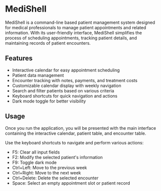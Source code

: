 # MediShell
MediShell is a command-line based patient management system designed for medical professionals to manage patient appointments and related information. With its user-friendly interface, MediShell simplifies the process of scheduling appointments, tracking patient details, and maintaining records of patient encounters.

## Features
* Interactive calendar for easy appointment scheduling
* Patient data management
* Encounter tracking with notes, payments, and treatment costs
* Customizable calendar display with weekly navigation
* Search and filter patients based on various criteria
* Keyboard shortcuts for quick navigation and actions
* Dark mode toggle for better visibility


## Usage
Once you run the application, you will be presented with the main interface containing the interactive calendar, patient table, and encounter table.

Use the keyboard shortcuts to navigate and perform various actions:

* F5: Clear all input fields
* F2: Modify the selected patient's information
* F9: Toggle dark mode
* Ctrl+Left: Move to the previous week
* Ctrl+Right: Move to the next week
* Ctrl+Delete: Delete the selected encounter
* Space: Select an empty appointment slot or patient record

